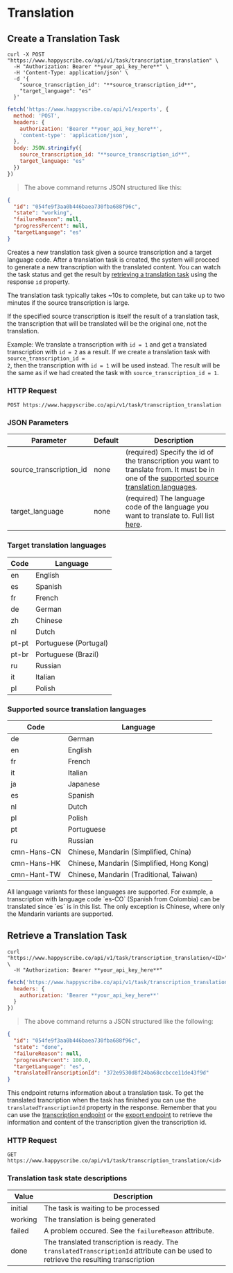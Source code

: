 # Translation

## Create a Translation Task

```shell
curl -X POST "https://www.happyscribe.co/api/v1/task/transcription_translation" \
  -H "Authorization: Bearer **your_api_key_here**" \
  -H 'Content-Type: application/json' \
  -d '{
    "source_transcription_id": "**source_transcription_id**",
    "target_language": "es"
  }'

```

```javascript
fetch('https://www.happyscribe.co/api/v1/exports', {
  method: 'POST',
  headers: {
    authorization: 'Bearer **your_api_key_here**',
    'content-type': 'application/json',
  },
  body: JSON.stringify({
    source_transcription_id: "**source_transcription_id**",
    target_language: "es"
  })
})
```

> The above command returns JSON structured like this:

```json
{
  "id": "054fe9f3aa0b446baea730fba688f96c",
  "state": "working",
  "failureReason": null,
  "progressPercent": null,
  "targetLanguage": "es"
}
```

Creates a new translation task given a source transcription and a target language code.
After a translation task is created, the system will proceed to generate a new transcription
with the translated content. You can watch the task status and get the result
by [retrieving a translation task](#retrieve-a-translation-task) using the response
 `id` property.

The translation task typically takes ~10s to complete, but can take up to two minutes if
the source transcription is large.

<aside class="notice">
If the specified source transcription is itself the result of a translation task, the transcription
that will be translated will be the original one, not the translation.

Example: We translate a transcription with <code>id = 1</code> and get a
translated transcription with <code>id = 2</code> as a result. If we create a translation
task with <code>source_transcription_id = 2</code>, then the transcription with 
<code>id = 1</code> will be used instead. The result will be the same as if we had
created the task with <code>source_transcription_id = 1</code>.
</aside>

### HTTP Request

`POST https://www.happyscribe.co/api/v1/task/transcription_translation`

### JSON Parameters

| Parameter               | Default | Description                                                                                                                                                                            |
| ----------------------- | ------- | -------------------------------------------------------------------------------------------------------------------------------------------------------------------------------------- |
| source_transcription_id | none    | (required) Specify the id of the transcription you want to translate from. It must be in one of the [supported source translation languages](#supported-source-translation-languages). |
| target_language         | none    | (required) The language code of the language you want to translate to. Full list [here](#target-translation-languages).                                                                |

### Target translation languages

| Code  | Language              |
| ----- | --------------------- |
| en    | English               |
| es    | Spanish               |
| fr    | French                |
| de    | German                |
| zh    | Chinese               |
| nl    | Dutch                 |
| pt-pt | Portuguese (Portugal) |
| pt-br | Portuguese (Brazil)   |
| ru    | Russian               |
| it    | Italian               |
| pl    | Polish                |

### Supported source translation languages

| Code        | Language                                  |
| ----------- | ----------------------------------------- |
| de          | German                                    |
| en          | English                                   |
| fr          | French                                    |
| it          | Italian                                   |
| ja          | Japanese                                  |
| es          | Spanish                                   |
| nl          | Dutch                                     |
| pl          | Polish                                    |
| pt          | Portuguese                                |
| ru          | Russian                                   |
| cmn-Hans-CN | Chinese, Mandarin (Simplified, China)     |
| cmn-Hans-HK | Chinese, Mandarin (Simplified, Hong Kong) |
| cmn-Hant-TW | Chinese, Mandarin (Traditional, Taiwan)   |

<aside class="notice">
All language variants for these languages are supported. For example, a transcription
with language code `es-CO` (Spanish from Colombia) can be translated since
`es` is in this list. The only exception is Chinese, where only the
Mandarin variants are supported.
</aside>

## Retrieve a Translation Task

```shell
curl "https://www.happyscribe.co/api/v1/task/transcription_translation/<ID>" \
  -H "Authorization: Bearer **your_api_key_here**"
```

```javascript
fetch('https://www.happyscribe.co/api/v1/task/transcription_translation/<ID>', {
  headers: {
    authorization: 'Bearer **your_api_key_here**'
  }
})
```

> The above command returns a JSON structured like the following:

```json
{
  "id": "054fe9f3aa0b446baea730fba688f96c",
  "state": "done",
  "failureReason": null,
  "progressPercent": 100.0,
  "targetLanguage": "es",
  "translatedTranscriptionId": "372e9530d8f24ba68ccbcce11de43f9d"
}
```


This endpoint returns information about a translation task. To get the translated
trancription when the task has finished you can use the `translatedTranscriptionId` property in
the response. Remember that you can use the [transcription endpoint](#retrieve-a-transcription) 
or the [export endpoint](#create-an-export) to retrieve the information and 
content of the transcription given the transcription id.

### HTTP Request

`GET https://www.happyscribe.co/api/v1/task/transcription_translation/<id>`

### Translation task state descriptions

| Value   | Description                                                                                                                          |
| ------- | ------------------------------------------------------------------------------------------------------------------------------------ |
| initial | The task is waiting to be processed                                                                                                  |
| working | The translation is being generated                                                                                                   |
| failed  | A problem occured. See the `failureReason` attribute.                                                                                |
| done    | The translated transcription is ready. The `translatedTranscriptionId` attribute can be used to retrieve the resulting transcription |

